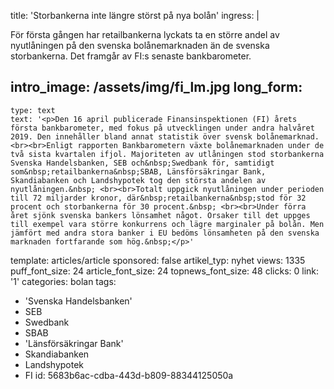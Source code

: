 title: 'Storbankerna inte längre störst på nya bolån'
ingress: |
  <p>För första gången har retailbankerna lyckats ta en större andel av nyutlåningen på den svenska bolånemarknaden än de svenska storbankerna. Det framgår av FI:s senaste bankbarometer.
  </p>
  
intro_image: /assets/img/fi_lm.jpg
long_form:
  -
    type: text
    text: '<p>Den 16 april publicerade Finansinspektionen (FI) årets första bankbarometer, med fokus på utvecklingen under andra halvåret 2019. Den innehåller bland annat statistik över svensk bolånemarknad. <br><br>Enligt rapporten Bankbarometern växte bolånemarknaden under de två sista kvartalen ifjol. Majoriteten av utlåningen stod storbankerna Svenska Handelsbanken, SEB och&nbsp;Swedbank för, samtidigt som&nbsp;retailbankerna&nbsp;SBAB, Länsförsäkringar Bank, Skandiabanken och Landshypotek tog den största andelen av nyutlåningen.&nbsp; <br><br>Totalt uppgick nyutlåningen under perioden till 72 miljarder kronor, där&nbsp;retailbankerna&nbsp;stod för 32 procent och storbankerna för 30 procent.&nbsp; <br><br>Under förra året sjönk svenska bankers lönsamhet något. Orsaker till det uppges till exempel vara större konkurrens och lägre marginaler på bolån. Men jämfört med andra stora banker i EU bedöms lönsamheten på den svenska marknaden fortfarande som hög.&nbsp;</p>'
template: articles/article
sponsored: false
artikel_typ: nyhet
views: 1335
puff_font_size: 24
article_font_size: 24
topnews_font_size: 48
clicks: 0
link: '1'
categories: bolan
tags:
  - 'Svenska Handelsbanken'
  - SEB
  - Swedbank
  - SBAB
  - 'Länsförsäkringar Bank'
  - Skandiabanken
  - Landshypotek
  - FI
id: 5683b6ac-cdba-443d-b809-88344125050a
